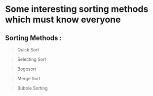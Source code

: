 # Some interesting sorting methods which must know everyone

## Sorting Methods :


>   Quick Sort

>   Selecting Sort
   
>   Bogosort

>   Merge Sort

>   Bubble Sorting 


